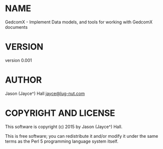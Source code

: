 # NAME

GedcomX - Implement Data models, and tools for working with GedcomX documents

# VERSION

version 0.001

# AUTHOR

Jason (Jayce^) Hall <jayce@lug-nut.com>

# COPYRIGHT AND LICENSE

This software is copyright (c) 2015 by Jason (Jayce^) Hall.

This is free software; you can redistribute it and/or modify it under
the same terms as the Perl 5 programming language system itself.
